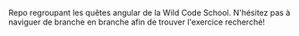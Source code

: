 Repo regroupant les quêtes angular de la Wild Code School. N'hésitez pas à naviguer de branche en branche afin de trouver l'exercice recherché!
